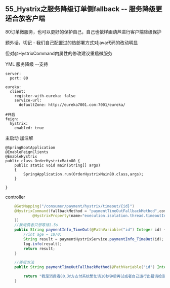 ## 55_Hystrix之服务降级订单侧fallback -- 服务降级更适合放客户端

80订单微服务，也可以更好的保护自己，自己也依样画葫芦进行客户端降级保护

题外话，切记 - 我们自己配置过的热部署方式对java代码的改动明显

但对@HystrixCommand内属性的修改建议重启微服务

YML 服务降级 --支持

```
server:
  port: 80

eureka:
  client:
    register-with-eureka: false
    service-url:
      defaultZone: http://eureka7001.com:7001/eureka/

#开启
feign:
  hystrix:
    enabled: true

```



主启动 加注解

```
@SpringBootApplication
@EnableFeignClients
@EnableHystrix
public class OrderHystrixMain80 {
    public static void main(String[] args)
    {
        SpringApplication.run(OrderHystrixMain80.class,args);
    }

}
```



controller

```java
    @GetMapping("/consumer/payment/hystrix/timeout/{id}")
    @HystrixCommand(fallbackMethod = "paymentTimeOutFallbackMethod",commandProperties = {
            @HystrixProperty(name="execution.isolation.thread.timeoutInMilliseconds",value="1500")
    })
    //我消费者只想等待1.5s
    public String paymentInfo_TimeOut(@PathVariable("id") Integer id) {
        //int age = 10/0;
        String result = paymentHystrixService.paymentInfo_TimeOut(id);
        log.info(result);
        return result;
    }

    //善后方法
    public String paymentTimeOutFallbackMethod(@PathVariable("id") Integer id){

        return "我是消费者80,对方支付系统繁忙请10秒钟后再试或者自己运行出错请检查自己,o(╥﹏╥)o";
    }
```

